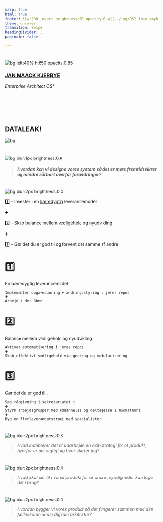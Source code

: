 ```yaml
---
marp: true
html: true
footer: ![w:200 invert brightness:10 opacity:0.4](../img/OS2_logo_cmyk.svg)
theme: uncover
transition: swipe
headingDivider: 1
paginate: false

---
```

#
![bg left:40% h:650 opacity:0.85](https://images.pexels.com/photos/6168066/pexels-photo-6168066.jpeg?auto=compress&cs=tinysrgb&w=1260&h=750&dpr=1)

### [JAN MAACK KJERBYE]()
*Enterprise Architect OS²*
<!-- _footer: "jan@os2.eu" -->



<!--
Bred erfaring med værdiskabelse fra både private og offentlige orgs.

Jeg brænder for en mere åben og robust offentlig sektor

-->

#

<br>

<br>

<br>

##  DATALEAK!
<!-- class: invert -->

![bg ](https://images.pexels.com/photos/3784324/pexels-photo-3784324.jpeg)

#

![bg blur:1px brightness:0.6](https://images.pexels.com/photos/9392906/pexels-photo-9392906.jpeg)
> #### *Hvordan kan vi designe vores system så det er mere **fremtidssikret** og **mindre sårbart** overfor forandringer?*

#
![bg blur:2px brightness:0.4](https://images.pexels.com/photos/7267500/pexels-photo-7267500.jpeg)


1️⃣ - Invester i en [bæredygtig]() leverancemodel

➕

2️⃣ - Skab balance mellem  [vedligehold]() og nyudvikling 

➕

3️⃣ - Gør det du er god til og forvent det samme af andre

<!-- _footer: .. _så er der ikke flere trin_ 🙂 --> 

# :one: 
En bæredygtig leverancemodel
<br>
```
Implementer opgavesporing + ændringsstyring i jeres repos
➕
Arbejd i det åbne
```

# :two:
Balance mellem vedligehold og nyudvikling
<br>
```
Aktiver automatisering i jeres repos
➕
Skab effektivt vedligehold via genbrug og modularisering
```

# :three: 
Gør det du er god til..
<br>
```
Søg rådgivning i sekretariatet ☑️
➕
Styrk arbejdsgrupper med uddannelse og deltagelse i hackathons
➕
Byg en flerleverandørstragi med specialister

```

#

![bg blur:2px brightness:0.3](https://images.pexels.com/photos/235975/pexels-photo-235975.jpeg)
>*Hvad indebærer det at udarbejde en exit-strategi for et produkt, hvorfor er det vigtigt og hvor starter jeg?*

#
![bg blur:2px brightness:0.4](https://images.pexels.com/photos/3944307/pexels-photo-3944307.jpeg)
>*Hvad skal der til i vores produkt for at andre myndigheder kan tage det i brug?*

#
![bg blur:2px brightness:0.5](https://images.pexels.com/photos/4491830/pexels-photo-4491830.jpeg)
>*Hvordan bygger vi vores produkt så det fungerer sammen med den fælleskommunale digitale arkitektur?*

